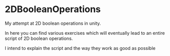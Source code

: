 # 2DBooleanOperations
My attempt at 2D boolean operations in unity.

In here you can find various exercises which will eventually lead to an entire script of 2D boolean operations.

I intend to explain the script and the way they work as good as possible
